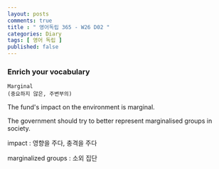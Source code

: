 ```yaml
---
layout: posts
comments: true
title : " 영어독립 365 - W26 D02 "
categories: Diary
tags: [ 영어 독립 ]
published: false
---
```


### Enrich your vocabulary

```text
Marginal
(중요하지 않은, 주변부의)
```

The fund's impact on the environment is marginal.

The government should try to better represent marginalised groups in society.

impact
 : 영향을 주다, 충격을 주다

marginalized groups
 : 소외 집단
